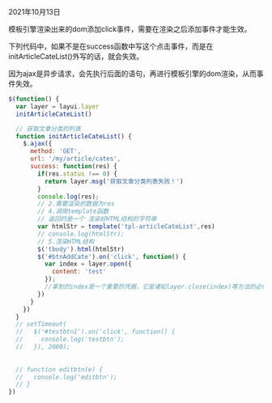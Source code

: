 2021年10月13日

模板引擎渲染出来的dom添加click事件，需要在渲染之后添加事件才能生效。

下列代码中，如果不是在success函数中写这个点击事件，而是在initArticleCateList()外写的话，就会失效。

因为ajax是异步请求，会先执行后面的语句，再进行模板引擎的dom渲染，从而事件失效。

```js
$(function() {
  var layer = layui.layer
  initArticleCateList()

  // 获取文章分类的列表
  function initArticleCateList() {
    $.ajax({
      method: 'GET',
      url: '/my/article/cates',
      success: function(res) {
        if(res.status !== 0) {
          return layer.msg('获取文章分类列表失败！')
        }
        console.log(res);
        // 2.需要渲染的数据为res
        // 4.调用template函数
        // 返回的是一个 渲染好HTML结构的字符串
        var htmlStr = template('tpl-articleCateList',res)
        // console.log(htmlStr);
        // 5.渲染HTML结构
        $('tbody').html(htmlStr)
        $('#btnAddCate').on('click', function() {
          var index = layer.open({
            content: 'test'
          });
          //拿到的index是一个重要的凭据，它是诸如layer.close(index)等方法的必传参数。
        })
      }
    })
  }
  // setTimeout(
  //   $('#testbtn1').on('click', function() {
  //     console.log('testbtn');
  //   }), 2000);
 
  
  // function editbtn(e) {
  //   console.log('editbtn');
  // }
})
```

